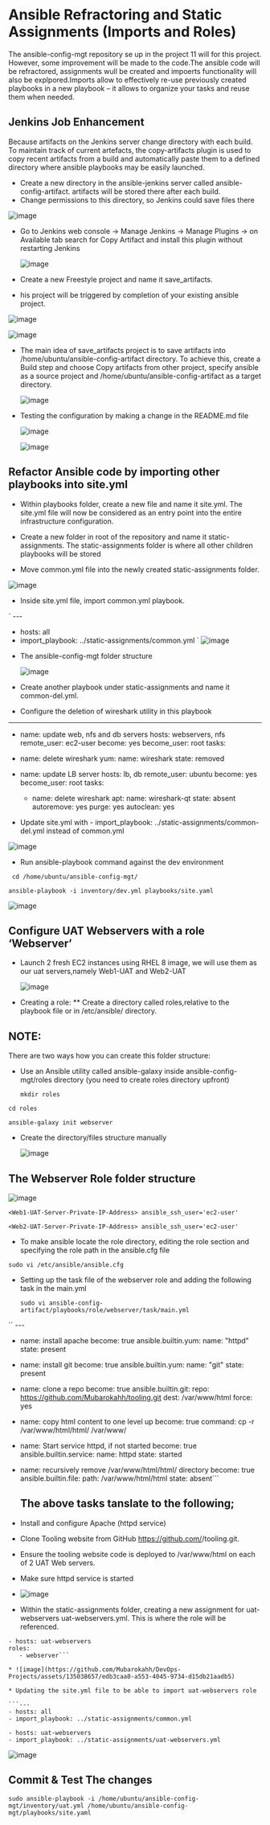 # Ansible Refractoring and Static Assignments (Imports and Roles)
The ansible-config-mgt repository se up in the project 11 will for this project. However, some improvement will be made to the code.The ansible code will be refractored, assignments wull be created and impoerts functionality will also be explpored.Imports allow to effectively re-use previously created playbooks in a new playbook – it allows to organize your tasks and reuse them when needed.

## Jenkins Job Enhancement
Because artifacts on the Jenkins server change directory with each build. To maintain track of current artefacts, the copy-artifacts plugin is used to copy recent artifacts from a build and automatically paste them to a defined directory where ansible playbooks may be easily launched.

* Create a new directory in the ansible-jenkins server  called ansible-config-artifact. artifacts will be stored there after each build.
* Change permissions to this directory, so Jenkins could save files there
  
 ![image](https://github.com/Mubarokahh/DevOps-Projects/assets/135038657/dc787265-7efb-488b-a728-b3a1766b3cfc)

* Go to Jenkins web console -> Manage Jenkins -> Manage Plugins -> on Available tab search for Copy Artifact and install this plugin without restarting Jenkins

  ![image](https://github.com/Mubarokahh/DevOps-Projects/assets/135038657/f2e28a3b-ae1e-4226-b8bf-8be27cbab421)

* Create a new Freestyle project and name it save_artifacts.
  
* his project will be triggered by completion of your existing ansible project.
  
![image](https://github.com/Mubarokahh/DevOps-Projects/assets/135038657/790c55ca-dd47-4e46-a39b-54ab0868497c)

![image](https://github.com/Mubarokahh/DevOps-Projects/assets/135038657/5f17c663-9580-4259-ab89-289ba0b05f6a)

* The main idea of save_artifacts project is to save artifacts into /home/ubuntu/ansible-config-artifact directory. To achieve this, create a Build step and choose Copy artifacts from other project, specify ansible as a source project and /home/ubuntu/ansible-config-artifact as a target directory.

  ![image](https://github.com/Mubarokahh/DevOps-Projects/assets/135038657/01b7d043-3116-4971-baa3-7e38bdfce4b9)

* Testing the configuration by making a change in the README.md file

  ![image](https://github.com/Mubarokahh/DevOps-Projects/assets/135038657/38260af4-a739-4232-8b52-c4fdb440cd6a)

  ![image](https://github.com/Mubarokahh/DevOps-Projects/assets/135038657/9ecfbd2a-bb33-4f1f-833d-f07ffc9ec03d)

## Refactor Ansible code by importing other playbooks into site.yml

* Within playbooks folder, create a new file and name it site.yml. The site.yml file will now be considered as an entry point into the entire infrastructure configuration.

* Create a new folder in root of the repository and name it static-assignments. The static-assignments folder is where all other children playbooks will be stored

* Move common.yml file into the newly created static-assignments folder.

![image](https://github.com/Mubarokahh/DevOps-Projects/assets/135038657/f2f8c289-3446-4abf-9f35-3010631f390e)

* Inside site.yml file, import common.yml playbook.

` ---
- hosts: all
- import_playbook: ../static-assignments/common.yml
`
  ![image](https://github.com/Mubarokahh/DevOps-Projects/assets/135038657/74a1cc21-c5ef-4ea9-8a3f-a38839af15b2)

* The ansible-config-mgt folder structure

  ![image](https://github.com/Mubarokahh/DevOps-Projects/assets/135038657/fc1e1b2d-5817-457a-a39b-94f150bdaaaa)

* Create another playbook under static-assignments and name it common-del.yml.
* Configure the deletion of wireshark utility in this playbook


  
---
   - name: update web, nfs and db servers
    hosts: webservers, nfs
    remote_user: ec2-user
  become: yes
  become_user: root
  tasks:
  - name: delete wireshark
    yum:
      name: wireshark
      state: removed

- name: update LB server
  hosts: lb, db
  remote_user: ubuntu
  become: yes
  become_user: root
  tasks:
  - name: delete wireshark
    apt:
      name: wireshark-qt
      state: absent
      autoremove: yes
      purge: yes
      autoclean: yes






* Update site.yml with - import_playbook: ../static-assignments/common-del.yml instead of common.yml

 ![image](https://github.com/Mubarokahh/DevOps-Projects/assets/135038657/c4b1790a-4e48-4746-954a-82b549ae31d0)

* Run ansible-playbook command against the dev environment

` cd /home/ubuntu/ansible-config-mgt/`

`ansible-playbook -i inventory/dev.yml playbooks/site.yaml`

 ![image](https://github.com/Mubarokahh/DevOps-Projects/assets/135038657/6182fb2c-be15-4c92-9efc-0420b2e7b475)




## Configure UAT Webservers with a role ‘Webserver’

* Launch 2 fresh EC2 instances using RHEL 8 image, we will use them as our uat servers,namely Web1-UAT and Web2-UAT

  ![image](https://github.com/Mubarokahh/DevOps-Projects/assets/135038657/1a106b5c-2462-40e9-ae95-ffe56d53c59f)
  
* Creating a role:
   ** Create a directory called roles,relative to the playbook file or in /etc/ansible/ directory.

## NOTE:

 There are two ways how you can create this folder structure:

* Use an Ansible utility called ansible-galaxy inside ansible-config-mgt/roles directory (you need to create roles directory upfront)

  `mkdir roles`
  
`cd roles`

`ansible-galaxy init webserver`


* Create the directory/files structure manually

  ![image](https://github.com/Mubarokahh/DevOps-Projects/assets/135038657/5b0157a2-2899-43d7-afa6-1cc48707ac5c)


## The Webserver Role folder structure

  ![image](https://github.com/Mubarokahh/DevOps-Projects/assets/135038657/31cb1428-e4ca-457c-95fa-07013ed87182)

```[uat-webservers]
<Web1-UAT-Server-Private-IP-Address> ansible_ssh_user='ec2-user' 

<Web2-UAT-Server-Private-IP-Address> ansible_ssh_user='ec2-user' 
 ```

* To make ansible locate the role directory, editing the role section and specifying the role path in the ansible.cfg file

 `sudo vi /etc/ansible/ansible.cfg`

* Setting up the task file of the webserver role and adding the following task in the main.yml

  `sudo vi ansible-config-artifact/playbooks/role/webserver/task/main.yml`
  
`` ---
- name: install apache
  become: true
  ansible.builtin.yum:
    name: "httpd"
    state: present
- name: install git
  become: true
  ansible.builtin.yum:
    name: "git"
    state: present
- name: clone a repo
  become: true
  ansible.builtin.git:
    repo: https://github.com/Mubarokahh/tooling.git
    dest: /var/www/html
    force: yes
- name: copy html content to one level up
  become: true
  command: cp -r /var/www/html/html/ /var/www/
- name: Start service httpd, if not started
  become: true
  ansible.builtin.service:
    name: httpd
    state: started
- name: recursively remove /var/www/html/html/ directory
  become: true
  ansible.builtin.file:
    path: /var/www/html/html
    state: absent```



  ## The above tasks tanslate to the following;
 * Install and configure Apache (httpd service)
   
 * Clone Tooling website from GitHub https://github.com/<your-name>/tooling.git.
   
 * Ensure the tooling website code is deployed to /var/www/html on each of 2 UAT Web servers.
   
 * Make sure httpd service is started


  * ![image](https://github.com/Mubarokahh/DevOps-Projects/assets/135038657/c1320b79-d003-44cc-a6ff-32a3b7e6edbd)

  * Within the static-assignments folder, creating a new assignment for uat-webservers uat-webservers.yml. This is where the role will be referenced.

  ``` ---
- hosts: uat-webservers
  roles:
     - webserver```

* ![image](https://github.com/Mubarokahh/DevOps-Projects/assets/135038657/edb3caa0-a553-4045-9734-d15db21aadb5)

* Updating the site.yml file to be able to import uat-webservers role

 ```---
- hosts: all
- import_playbook: ../static-assignments/common.yml

- hosts: uat-webservers
- import_playbook: ../static-assignments/uat-webservers.yml
```

 ![image](https://github.com/Mubarokahh/DevOps-Projects/assets/135038657/f0afdd59-957d-4a2e-a8df-8b217c410114)

 ## Commit & Test The changes

 `sudo ansible-playbook -i /home/ubuntu/ansible-config-mgt/inventory/uat.yml /home/ubuntu/ansible-config-mgt/playbooks/site.yaml`


    

      

  






